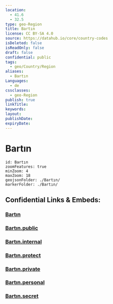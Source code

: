 ```yaml
---
location:
  - 41.6
  - 32.5
type: geo-Region
title: Bartın
license: CC BY-SA 4.0
source: https://datahub.io/core/country-codes
isDeleted: false
isReadOnly: false
draft: false
confidential: public
tags:
  - geo/Country/Region
aliases:
  - Bartın
Languages:
  - de
cssclasses:
  - geo-Region
publish: true
linkTitle:
keywords:
layout:
publishDate:
expiryDate:
---
```


# Bartın

```leaflet
id: Bartın
zoomFeatures: true 
minZoom: 4 
maxZoom: 18
geojsonFolder: ./Bartın/
markerFolder: ./Bartın/
```


## Confidential Links & Embeds: 

### [Bartın](/_Standards/Earth/Continent/Europe/Europe~East/Turkey/Provinces~Turkey/Bartın.md) 

### [Bartın.public](/_public/Earth/Continent/Europe/Europe~East/Turkey/Provinces~Turkey/Bartın.public.md) 

### [Bartın.internal](/_internal/Earth/Continent/Europe/Europe~East/Turkey/Provinces~Turkey/Bartın.internal.md) 

### [Bartın.protect](/_protect/Earth/Continent/Europe/Europe~East/Turkey/Provinces~Turkey/Bartın.protect.md) 

### [Bartın.private](/_private/Earth/Continent/Europe/Europe~East/Turkey/Provinces~Turkey/Bartın.private.md) 

### [Bartın.personal](/_personal/Earth/Continent/Europe/Europe~East/Turkey/Provinces~Turkey/Bartın.personal.md) 

### [Bartın.secret](/_secret/Earth/Continent/Europe/Europe~East/Turkey/Provinces~Turkey/Bartın.secret.md)

